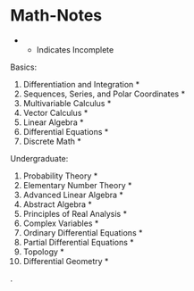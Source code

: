 # Math-Notes

* - Indicates Incomplete


Basics:
1. Differentiation and Integration *
2. Sequences, Series, and Polar Coordinates *
3. Multivariable Calculus *
4. Vector Calculus *
5. Linear Algebra *
6. Differential Equations *
7. Discrete Math *

Undergraduate:
1. Probability Theory *
3. Elementary Number Theory *
4. Advanced Linear Algebra *
5. Abstract Algebra *
6. Principles of Real Analysis *
7. Complex Variables *
8. Ordinary Differential Equations *
9. Partial Differential Equations *
10. Topology *
12. Differential Geometry *



       

    
  .   













